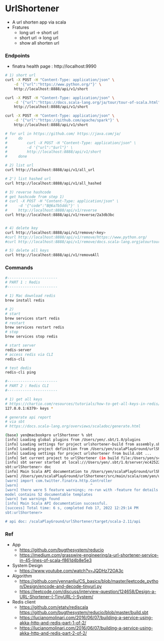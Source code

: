 # UrlShortener
- A url shorten app via scala
- Fratures
    - long url -> short url
    - short url -> long url
    - show all shorten url

### Endpoints
- finatra health page : http://localhost:9990

```bash
# 1) short url
curl -X POST -H "Content-Type: application/json" \
    -d '{"url":"https://www.python.org/"}' \
    http://localhost:8888/api/v1/short

curl -X POST -H "Content-Type: application/json" \
    -d '{"url":"https://docs.scala-lang.org/ja/tour/tour-of-scala.html"}' \
    http://localhost:8888/api/v1/short

curl -X POST -H "Content-Type: application/json" \
    -d '{"url":"https://github.com/apache/spark"}' \
    http://localhost:8888/api/v1/short

# for url in https://github.com/ https://java.com/ja/
#     do
#         curl -X POST -H "Content-Type: application/json" \
#         -d '{"url":"$url"}' \
#         http://localhost:8888/api/v1/short
#     done

# 2) list url
curl http://localhost:8888/api/v1/all_url

# 2') list hashed url
curl http://localhost:8888/api/v1/all_hashed

# 3) reverse hashcode
# get hashcode from step 1)
# curl -X POST -H "Content-Type: application/json" \
#     -d '{"code":"B@6a7b5ddc"}' \
#     http://localhost:8888/api/v1/reverse
curl http://localhost:8888/api/v1/reverse/2a3db3bc


# 4) delete key
curl http://localhost:8888/api/v1/remove/<key>
#curl http://localhost:8888/api/v1/remove/https://www.python.org/
#curl http://localhost:8888/api/v1/remove/docs.scala-lang.orgjatourtour-of-scala.html

# 5) delete all keys
curl http://localhost:8888/api/v1/removeAll
```

### Commands
```bash
#-----------------------
# PART 1 : Redis
#-----------------------

# 1) Mac download redis
brew install redis

# 2)
# start 
brew services start redis
# restart
brew services restart redis
# stop
brew services stop redis

# start server
redis-server
# access redis via CLI
redis-cli

# test dedis
redis-cli ping

#-----------------------
# PART 2 : Redis CLI
#-----------------------

# 1) get all keys
# https://chartio.com/resources/tutorials/how-to-get-all-keys-in-redis/
127.0.0.1:6379> keys *
```

```bash
# generate api report
# via sbt
# https://docs.scala-lang.org/overviews/scaladoc/generate.html

(base) yen@macbookpro urlShortener % sbt
[info] Loading global plugins from /Users/yen/.sbt/1.0/plugins
[info] Loading settings for project urlshortener-build from assembly.sbt ...
[info] Loading project definition from /Users/yen/scalaPlayGround/urlShortener/project
[info] Loading settings for project urlshortener from build.sbt ...
[info] Set current project to urlShortener (in build file:/Users/yen/scalaPlayGround/urlShortener/)
[info] sbt server started at local:///Users/yen/.sbt/1.0/server/ec4252217fb3edafa1c3/sock
sbt:urlShortener> doc
[info] Main Scala API documentation to /Users/yen/scalaPlayGround/urlShortener/target/scala-2.11/api...
[warn] /Users/yen/scalaPlayGround/urlShortener/src/main/scala/com/yen/urlShortener/controller/Controller.scala:5:33: imported `Controller' is permanently hidden by definition of object Controller in package controller
[warn] import com.twitter.finatra.http.Controller
[warn]                                 ^
[warn] there were 5 feature warnings; re-run with -feature for details
model contains 52 documentable templates
[warn] two warnings found
[info] Main Scala API documentation successful.
[success] Total time: 6 s, completed Feb 17, 2022 12:29:14 PM
sbt:urlShortener>

# api doc: /scalaPlayGround/urlShortener/target/scala-2.11/api
```

### Ref
- App
    - https://github.com/bugthesystem/reducio
    - https://medium.com/grasswire-engineering/a-url-shortener-service-in-45-lines-of-scala-f861d4b8e5e3
- System Design
    - https://www.youtube.com/watch?v=JQDHz72OA3c
- Algorithm
    - https://github.com/yennanliu/CS_basics/blob/master/leetcode_python/Design/encode-and-decode-tinyurl.py
    - https://leetcode.com/discuss/interview-question/124658/Design-a-URL-Shortener-(-TinyURL-)-System/
- Redis client
    - https://github.com/etaty/rediscala
         https://github.com/bugthesystem/reducio/blob/master/build.sbt
    - https://lucianomolinari.com/2016/06/07/building-a-service-using-akka-http-and-redis-part-1-of-2/
    - https://lucianomolinari.com/2016/06/07/building-a-service-using-akka-http-and-redis-part-2-of-2/
